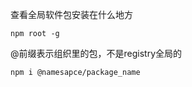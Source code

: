 查看全局软件包安装在什么地方

```shell
npm root -g
```

@前缀表示组织里的包，不是registry全局的
```bash
npm i @namesapce/package_name
```